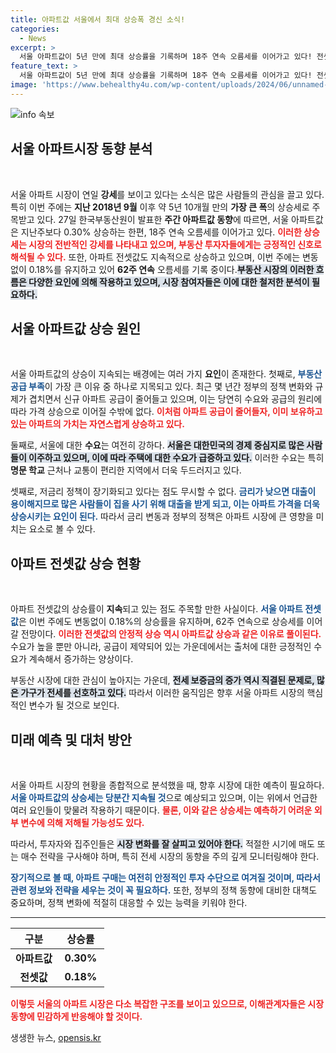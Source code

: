 ```yaml
---
title: 아파트값 서울에서 최대 상승폭 경신 소식!
categories:
  - News
excerpt: >
  서울 아파트값이 5년 만에 최대 상승률을 기록하며 18주 연속 오름세를 이어가고 있다! 전셋값 또한 62주째 상승 중. 부동산 시장의 향방이 궁금하다면 클릭하세요!
feature_text: >
  서울 아파트값이 5년 만에 최대 상승률을 기록하며 18주 연속 오름세를 이어가고 있다! 전셋값 또한 62주째 상승 중. 부동산 시장의 향방이 궁금하다면 클릭하세요!
image: 'https://www.behealthy4u.com/wp-content/uploads/2024/06/unnamed-file.png'
---
```


<p><img src="https://www.behealthy4u.com/wp-content/uploads/2024/06/unnamed-file.png" alt="info 속보" /></p>

<h2 data-ke-size="size26">서울 아파트시장 동향 분석</h2>

<p data-ke-size="size16">&nbsp;</p>

<p>서울 아파트 시장이 연일 <strong>강세</strong>를 보이고 있다는 소식은 많은 사람들의 관심을 끌고 있다. 특히 이번 주에는 <strong>지난 2018년 9월</strong> 이후 약 5년 10개월 만의 <strong>가장 큰 폭</strong>의 상승세로 주목받고 있다. 27일 한국부동산원이 발표한 <strong>주간 아파트값 동향</strong>에 따르면, 서울 아파트값은 지난주보다 0.30% 상승하는 한편, 18주 연속 오름세를 이어가고 있다. <b><span style="color: #ee2323;">이러한 상승세는 시장의 전반적인 <strong>강세</strong>를 나타내고 있으며, 부동산 투자자들에게는 긍정적인 신호로 해석될 수 있다.</span></b> 또한, 아파트 전셋값도 지속적으로 상승하고 있으며, 이번 주에는 변동없이 0.18%를 유지하고 있어 <strong>62주 연속</strong> 오름세를 기록 중이다.<b><span style="background-color: #21538527;">부동산 시장의 이러한 흐름은 다양한 요인에 의해 작용하고 있으며, 시장 참여자들은 이에 대한 철저한 분석이 필요하다.</span></b></p>

<h2 data-ke-size="size26">서울 아파트값 상승 원인</h2>

<p data-ke-size="size16">&nbsp;</p>

<p>서울 아파트값의 상승이 지속되는 배경에는 여러 가지 <strong>요인</strong>이 존재한다. 첫째로, <b><span style="color: #1a5490;">부동산 공급 부족</span></b>이 가장 큰 이유 중 하나로 지목되고 있다. 최근 몇 년간 정부의 정책 변화와 규제가 겹치면서 신규 아파트 공급이 줄어들고 있으며, 이는 당연히 수요와 공급의 원리에 따라 가격 상승으로 이어질 수밖에 없다. <b><span style="color: #ee2323;">이처럼 아파트 공급이 줄어들자, 이미 보유하고 있는 아파트의 가치는 자연스럽게 상승하고 있다.</span></b></p>

<p>둘째로, 서울에 대한 <strong>수요</strong>는 여전히 강하다. <b><span style="background-color: #21538527;">서울은 대한민국의 경제 중심지로 많은 사람들이 이주하고 있으며, 이에 따라 주택에 대한 수요가 급증하고 있다.</span></b> 이러한 수요는 특히 <strong>명문 학교</strong> 근처나 교통이 편리한 지역에서 더욱 두드러지고 있다.</p>

<p>셋째로, 저금리 정책이 장기화되고 있다는 점도 무시할 수 없다. <b><span style="color: #1a5490;">금리가 낮으면 대출이 용이해지므로 많은 사람들이 집을 사기 위해 대출을 받게 되고, 이는 아파트 가격을 더욱 상승시키는 요인이 된다.</span></b> 따라서 금리 변동과 정부의 정책은 아파트 시장에 큰 영향을 미치는 요소로 볼 수 있다.</p>

<h2 data-ke-size="size26">아파트 전셋값 상승 현황</h2>

<p data-ke-size="size16">&nbsp;</p>

<p>아파트 전셋값의 상승률이 <strong>지속</strong>되고 있는 점도 주목할 만한 사실이다. <b><span style="color: #1a5490;">서울 아파트 전셋값</span></b>은 이번 주에도 변동없이 0.18%의 상승률을 유지하며, 62주 연속으로 상승세를 이어갈 전망이다. <b><span style="color: #ee2323;">이러한 전셋값의 안정적 상승 역시 아파트값 상승과 같은 이유로 풀이된다.</span></b> 수요가 높을 뿐만 아니라, 공급이 제약되어 있는 가운데에서는 출처에 대한 긍정적인 수요가 계속해서 증가하는 양상이다.</p>

<p>부동산 시장에 대한 관심이 높아지는 가운데, <b><span style="background-color: #21538527;">전세 보증금의 증가 역시 직결된 문제로, 많은 가구가 전세를 선호하고 있다.</span></b> 따라서 이러한 움직임은 향후 서울 아파트 시장의 핵심적인 변수가 될 것으로 보인다.</p>

<h2 data-ke-size="size26">미래 예측 및 대처 방안</h2>

<p data-ke-size="size16">&nbsp;</p>

<p>서울 아파트 시장의 현황을 종합적으로 분석했을 때, 향후 시장에 대한 예측이 필요하다. <b><span style="color: #1a5490;">서울 아파트값의 상승세는 당분간 지속될 것</span></b>으로 예상되고 있으며, 이는 위에서 언급한 여러 요인들이 맞물려 작용하기 때문이다. <b><span style="color: #ee2323;">물론, 이와 같은 상승세는 예측하기 어려운 외부 변수에 의해 저해될 가능성도 있다.</span></b></p>

<p>따라서, 투자자와 집주인들은 <b><span style="background-color: #21538527;">시장 변화를 잘 살피고 있어야 한다.</span></b> 적절한 시기에 매도 또는 매수 전략을 구사해야 하며, 특히 전세 시장의 동향을 주의 깊게 모니터링해야 한다. </p>

<p><b><span style="color: #1a5490;">장기적으로 볼 때, 아파트 구매는 여전히 <strong>안정적인 투자</strong> 수단으로 여겨질 것이며, 따라서 관련 정보와 전략을 세우는 것이 꼭 필요하다.</span></b> 또한, 정부의 정책 동향에 대비한 대책도 중요하며, 정책 변화에 적절히 대응할 수 있는 능력을 키워야 한다.</p>

<hr>

<table style="width: 100%;">
  <thead>
    <tr>
      <th style="width: 50%; text-align: center;"><b>구분</b></th>
      <th style="width: 50%; text-align: center;"><b>상승률</b></th>
    </tr>
  </thead>
  <tbody>
    <tr>
      <td style="text-align: center; height: 17px;"><b>아파트값</b></td>
      <td style="text-align: center; height: 17px;"><b>0.30%</b></td>
    </tr>
    <tr>
      <td style="text-align: center; height: 17px;"><b>전셋값</b></td>
      <td style="text-align: center; height: 17px;"><b>0.18%</b></td>
    </tr>
  </tbody>
</table> 

<p><b><span style="color: #ee2323;">이렇듯 서울의 아파트 시장은 다소 복잡한 구조를 보이고 있으므로, 이해관계자들은 시장 동향에 민감하게 반응해야 할 것이다.</span></b> </p>
생생한 뉴스, <a href="https://opensis.kr" rel="dofollow">opensis.kr</a>


